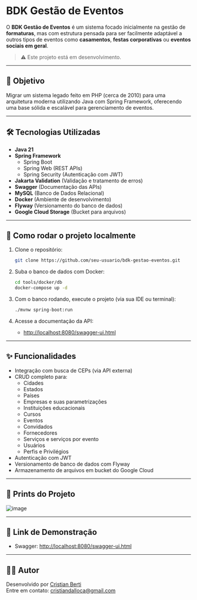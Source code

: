 # BDK Gestão de Eventos

O **BDK Gestão de Eventos** é um sistema focado inicialmente na gestão de **formaturas**, mas com estrutura pensada para ser facilmente adaptável a outros tipos de eventos como **casamentos**, **festas corporativas** ou **eventos sociais em geral**.

> ⚠️ Este projeto está em desenvolvimento.

---

## 📌 Objetivo

Migrar um sistema legado feito em PHP (cerca de 2010) para uma arquitetura moderna utilizando Java com Spring Framework, oferecendo uma base sólida e escalável para gerenciamento de eventos.

---

## 🛠 Tecnologias Utilizadas

- **Java 21**
- **Spring Framework**
  - Spring Boot
  - Spring Web (REST APIs)
  - Spring Security (Autenticação com JWT)
- **Jakarta Validation** (Validação e tratamento de erros)
- **Swagger** (Documentação das APIs)
- **MySQL** (Banco de Dados Relacional)
- **Docker** (Ambiente de desenvolvimento)
- **Flyway** (Versionamento do banco de dados)
- **Google Cloud Storage** (Bucket para arquivos)

---

## 🚀 Como rodar o projeto localmente

1. Clone o repositório:
   ```bash
   git clone https://github.com/seu-usuario/bdk-gestao-eventos.git
   ```

2. Suba o banco de dados com Docker:
   ```bash
   cd tools/docker/db
   docker-compose up -d
   ```

3. Com o banco rodando, execute o projeto (via sua IDE ou terminal):
   ```bash
   ./mvnw spring-boot:run
   ```

4. Acesse a documentação da API:
   - [http://localhost:8080/swagger-ui.html](http://localhost:8080/swagger-ui.html)

---

## ✨ Funcionalidades

- Integração com busca de CEPs (via API externa)
- CRUD completo para:
  - Cidades
  - Estados
  - Países
  - Empresas e suas parametrizações
  - Instituições educacionais
  - Cursos
  - Eventos
  - Convidados
  - Fornecedores
  - Serviços e serviços por evento
  - Usuários
  - Perfis e Privilégios
- Autenticação com JWT
- Versionamento de banco de dados com Flyway
- Armazenamento de arquivos em bucket do Google Cloud

---

## 📸 Prints do Projeto

![image](https://github.com/user-attachments/assets/f48770ca-a37a-46a6-8984-986e08f8d156)


---

## 🔗 Link de Demonstração

- Swagger: [http://localhost:8080/swagger-ui.html](http://localhost:8080/swagger-ui.html)

---

## 🙋‍♂️ Autor

Desenvolvido por [Cristian Berti](https://github.com/cristiandalloca)  
Entre em contato: cristiandalloca@gmail.com
